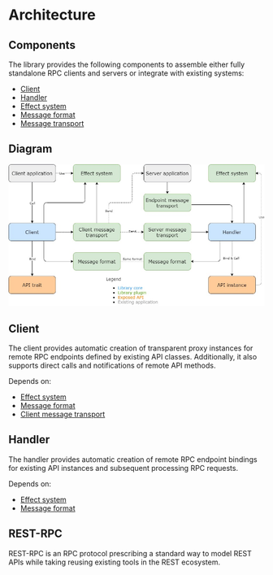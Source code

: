 # Architecture

## Components

The library provides the following components to assemble either fully standalone RPC clients and servers or integrate with existing systems:

* [Client](https://www.javadoc.io/doc/org.automorph/automorph-core_2.13/latest/automorph/Client.html)
* [Handler](https://www.javadoc.io/doc/org.automorph/automorph-core_2.13/latest/automorph/Handler.html)
* [Effect system](https://www.javadoc.io/doc/org.automorph/automorph-spi_2.13/latest/automorph/spi/EffectSystem.html)
* [Message format](https://www.javadoc.io/doc/org.automorph/automorph-spi_2.13/latest/automorph/spi/MessageFormat.html)
* [Message transport](https://www.javadoc.io/doc/org.automorph/automorph-spi_2.13/latest/automorph/spi/MessageTransport.html)

## Diagram

![architecture](../images/architecture.jpg)

## Client

The client provides automatic creation of transparent proxy instances for remote RPC endpoints defined by existing API classes. Additionally, it also
supports direct calls and notifications of remote API methods.

Depends on:

* [Effect system](https://www.javadoc.io/doc/org.automorph/automorph-spi_2.13/latest/automorph/spi/EffectSystem.html)
* [Message format](https://www.javadoc.io/doc/org.automorph/automorph-spi_2.13/latest/automorph/spi/MessageFormat.html)
* [Client message transport](https://www.javadoc.io/doc/org.automorph/automorph-spi_2.13/latest/automorph/spi/ClientMessageTransport.html)

## Handler

The handler provides automatic creation of remote RPC endpoint bindings for existing API instances and subsequent processing RPC requests.

Depends on:

* [Effect system](https://www.javadoc.io/doc/org.automorph/automorph-spi_2.13/latest/automorph/spi/EffectSystem.html)
* [Message format](https://www.javadoc.io/doc/org.automorph/automorph-spi_2.13/latest/automorph/spi/MessageFormat.html)

## REST-RPC

REST-RPC is an RPC protocol prescribing a standard way to model REST APIs while taking reusing existing tools in the REST ecosystem. 
